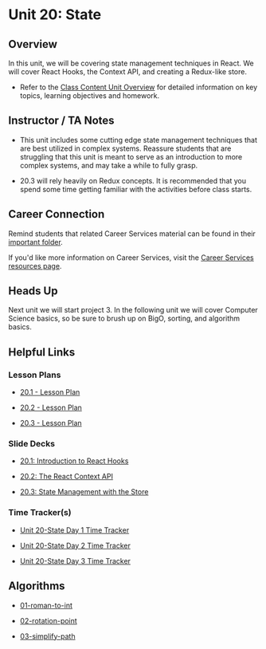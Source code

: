 # Unit 20: State

## Overview

In this unit, we will be covering state management techniques in React. We will cover React Hooks, the Context API, and creating a Redux-like store.

  * Refer to the [Class Content Unit Overview](../../../01-Class-Content/20-State/README.md) for detailed information on key topics, learning objectives and homework.

## Instructor / TA Notes

* This unit includes some cutting edge state management techniques that are best utilized in complex systems. Reassure students that are struggling that this unit is meant to serve as an introduction to more complex systems, and may take a while to fully grasp.

* 20.3 will rely heavily on Redux concepts. It is recommended that you spend some time getting familiar with the activities before class starts.

## Career Connection
Remind students that related Career Services material can be found in their [important folder](../../../01-Class-Content/20-State/04-Important/CAREER-CONNECTION.md).

If you'd like more information on Career Services, visit the [Career Services resources page](http://bit.ly/CodingCS).

## Heads Up

Next unit we will start project 3. In the following unit we will cover Computer Science basics, so be sure to brush up on BigO, sorting, and algorithm basics.

## Helpful Links

### Lesson Plans

  * [20.1 - Lesson Plan](./01-Day_Hooks/20.1-LESSON-PLAN.md)

  * [20.2 - Lesson Plan](./02-Day_Context-API/20.2-LESSON-PLAN.md)

  * [20.3 - Lesson Plan](./03-Day_State-Management/20.3-LESSON-PLAN.md)

### Slide Decks

  * [20.1: Introduction to React Hooks](https://docs.google.com/presentation/d/1mnPdZODvhGs0j6s4EEuATbmQjFM7XpzFxrUnsOzNsGE/edit?usp=sharing)

  * [20.2: The React Context API](https://docs.google.com/presentation/d/1OQQGzZCevIaoeCDnVikP_sKR6dtxGqcwj4PB4tbWk0A/edit?usp=sharing)

  * [20.3: State Management with the Store](https://docs.google.com/presentation/d/1rRxhoiKoa6op_sE3Z0koGxq6SSy97UQHe-SrnLmvnL8/edit?usp=sharing)

### Time Tracker(s)

  * [Unit 20-State Day 1 Time Tracker](https://docs.google.com/spreadsheets/d/1x48PZdW5LcbW6zhbt1rR7EyB3mXwDGuu/edit#gid=2065026216)

  * [Unit 20-State Day 2 Time Tracker](https://docs.google.com/spreadsheets/d/1kPyiZ1NE0jWtqyP3c43eynx2KP0yu8WU/edit#gid=1301242405)

  * [Unit 20-State Day 3 Time Tracker](https://docs.google.com/spreadsheets/d/1leakcpggPx4VrMbcjiyqDcneB8YpdGrv/edit#gid=1139601353)

## Algorithms

  * [01-roman-to-int](../../../01-Class-Content/20-State/03-Algorithms/01-roman-to-int)

  * [02-rotation-point](../../../01-Class-Content/20-State/03-Algorithms/02-rotation-point)

  * [03-simplify-path](../../../01-Class-Content/20-State/03-Algorithms/03-simplify-path)
